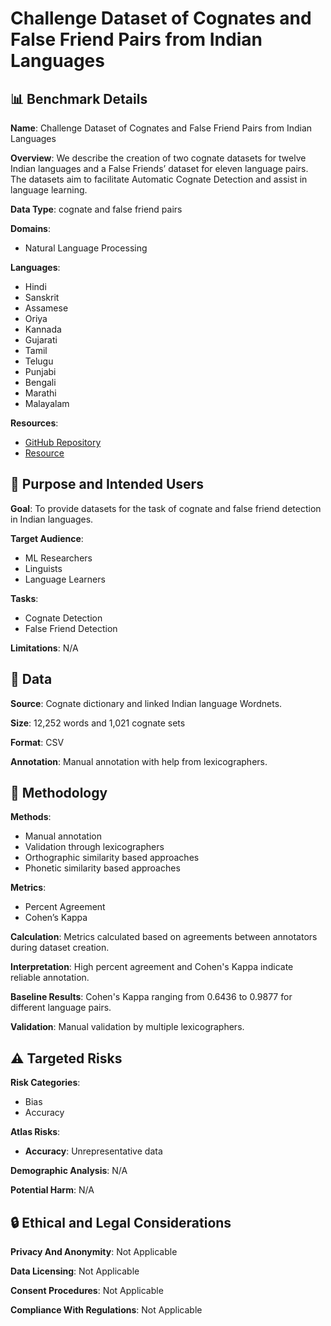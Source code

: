 # Challenge Dataset of Cognates and False Friend Pairs from Indian Languages

## 📊 Benchmark Details

**Name**: Challenge Dataset of Cognates and False Friend Pairs from Indian Languages

**Overview**: We describe the creation of two cognate datasets for twelve Indian languages and a False Friends’ dataset for eleven language pairs. The datasets aim to facilitate Automatic Cognate Detection and assist in language learning.

**Data Type**: cognate and false friend pairs

**Domains**:
- Natural Language Processing

**Languages**:
- Hindi
- Sanskrit
- Assamese
- Oriya
- Kannada
- Gujarati
- Tamil
- Telugu
- Punjabi
- Bengali
- Marathi
- Malayalam

**Resources**:
- [GitHub Repository](https://github.com/username/repo)
- [Resource](https://arxiv.org/abs/2112.09526)

## 🎯 Purpose and Intended Users

**Goal**: To provide datasets for the task of cognate and false friend detection in Indian languages.

**Target Audience**:
- ML Researchers
- Linguists
- Language Learners

**Tasks**:
- Cognate Detection
- False Friend Detection

**Limitations**: N/A

## 💾 Data

**Source**: Cognate dictionary and linked Indian language Wordnets.

**Size**: 12,252 words and 1,021 cognate sets

**Format**: CSV

**Annotation**: Manual annotation with help from lexicographers.

## 🔬 Methodology

**Methods**:
- Manual annotation
- Validation through lexicographers
- Orthographic similarity based approaches
- Phonetic similarity based approaches

**Metrics**:
- Percent Agreement
- Cohen’s Kappa

**Calculation**: Metrics calculated based on agreements between annotators during dataset creation.

**Interpretation**: High percent agreement and Cohen's Kappa indicate reliable annotation.

**Baseline Results**: Cohen's Kappa ranging from 0.6436 to 0.9877 for different language pairs.

**Validation**: Manual validation by multiple lexicographers.

## ⚠️ Targeted Risks

**Risk Categories**:
- Bias
- Accuracy

**Atlas Risks**:
- **Accuracy**: Unrepresentative data

**Demographic Analysis**: N/A

**Potential Harm**: N/A

## 🔒 Ethical and Legal Considerations

**Privacy And Anonymity**: Not Applicable

**Data Licensing**: Not Applicable

**Consent Procedures**: Not Applicable

**Compliance With Regulations**: Not Applicable
